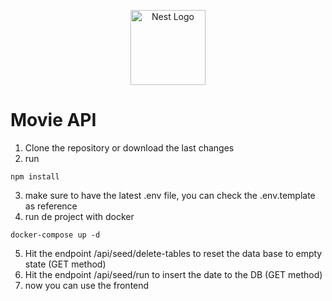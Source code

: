 <p align="center">
  <a href="http://nestjs.com/" target="blank"><img src="https://nestjs.com/img/logo-small.svg" width="120" alt="Nest Logo" /></a>
</p>

# Movie API

1. Clone the repository or download the last changes
2. run
```
npm install
```
3. make sure to have the latest .env file, you can check the .env.template as reference
4. run de project with docker
```
docker-compose up -d
```
5. Hit the endpoint /api/seed/delete-tables to reset the data base to empty state (GET method)
6. Hit the endpoint /api/seed/run to insert the date to the DB (GET method)
7. now you can use the frontend